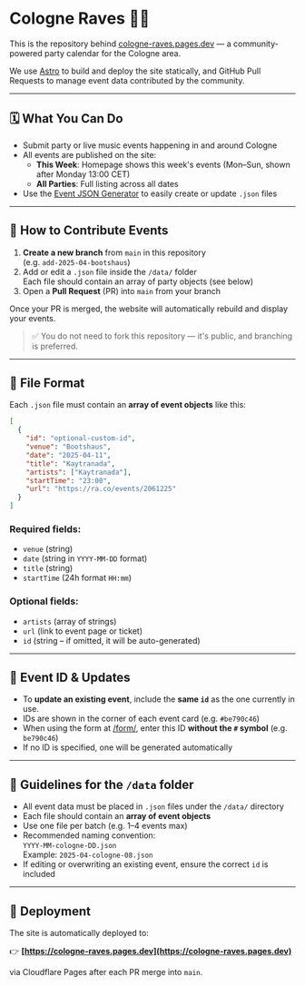 # Cologne Raves 🕺🌃

This is the repository behind [cologne-raves.pages.dev](https://cologne-raves.pages.dev) — a community-powered party calendar for the Cologne area.

We use [Astro](https://astro.build/) to build and deploy the site statically, and GitHub Pull Requests to manage event data contributed by the community.

---

## 🗓 What You Can Do

- Submit party or live music events happening in and around Cologne
- All events are published on the site:
  - **This Week**: Homepage shows this week's events (Mon–Sun, shown after Monday 13:00 CET)
  - **All Parties**: Full listing across all dates
- Use the [Event JSON Generator](https://cologne-raves.pages.dev/form/) to easily create or update `.json` files

---

## 🔄 How to Contribute Events

1. **Create a new branch** from `main` in this repository  
   (e.g. `add-2025-04-bootshaus`)
2. Add or edit a `.json` file inside the `/data/` folder  
   Each file should contain an array of party objects (see below)
3. Open a **Pull Request** (PR) into `main` from your branch

Once your PR is merged, the website will automatically rebuild and display your events.

> ✅ You do not need to fork this repository — it's public, and branching is preferred.

---

## 📁 File Format

Each `.json` file must contain an **array of event objects** like this:

```json
[
  {
    "id": "optional-custom-id",
    "venue": "Bootshaus",
    "date": "2025-04-11",
    "title": "Kaytranada",
    "artists": ["Kaytranada"],
    "startTime": "23:00",
    "url": "https://ra.co/events/2061225"
  }
]
```

### Required fields:
- `venue` (string)
- `date` (string in `YYYY-MM-DD` format)
- `title` (string)
- `startTime` (24h format `HH:mm`)

### Optional fields:
- `artists` (array of strings)
- `url` (link to event page or ticket)
- `id` (string – if omitted, it will be auto-generated)

---

## 🔢 Event ID & Updates

- To **update an existing event**, include the **same `id`** as the one currently in use.
- IDs are shown in the corner of each event card (e.g. `#be790c46`)
- When using the form at [/form/](https://cologne-raves.pages.dev/form/), enter this ID **without the `#` symbol** (e.g. `be790c46`)
- If no ID is specified, one will be generated automatically

---

## 🧠 Guidelines for the `/data` folder

- All event data must be placed in `.json` files under the `/data/` directory
- Each file should contain an **array of event objects**
- Use one file per batch (e.g. 1–4 events max)
- Recommended naming convention:  
  `YYYY-MM-cologne-DD.json`  
  Example: `2025-04-cologne-08.json`
- If editing or overwriting an existing event, ensure the correct `id` is included

---

## 🚀 Deployment

The site is automatically deployed to:

👉 **[https://cologne-raves.pages.dev](https://cologne-raves.pages.dev)**

via Cloudflare Pages after each PR merge into `main`.
